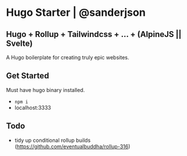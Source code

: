# Hugo Starter | @sanderjson

## Hugo + Rollup + Tailwindcss + ... + (AlpineJS || Svelte)
A Hugo boilerplate for creating truly epic websites.

## Get Started

Must have hugo binary installed. 

- `npm i`
- localhost:3333

## Todo

- tidy up conditional rollup builds (https://github.com/eventualbuddha/rollup-316)
